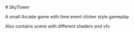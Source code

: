 <p># SkyTower </p>
<p>A small Arcade game with time event clicker style gameplay</p>
<p>Also contains scene with different shaders and vfx</p>
